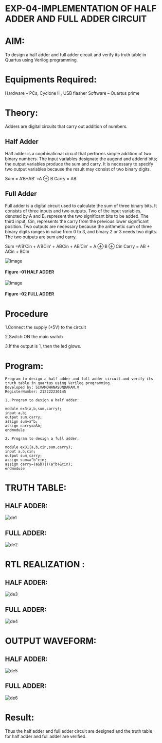 # EXP-04-IMPLEMENTATION OF HALF ADDER AND FULL ADDER CIRCUIT
# AIM:
To design a half adder and full adder circuit and verify its truth table in Quartus using Verilog programming.

# Equipments Required:
Hardware – PCs, Cyclone II , USB flasher
Software – Quartus prime
# Theory:
Adders are digital circuits that carry out addition of numbers.

## Half Adder
Half adder is a combinational circuit that performs simple addition of two binary numbers. The input variables designate the augend and addend bits; the output variables produce the sum and carry. It is necessary to specify two output variables because the result may consist of two binary digits.

Sum = A’B+AB’ =A ⊕ B Carry = AB

## Full Adder
Full adder is a digital circuit used to calculate the sum of three binary bits. It consists of three inputs and two outputs. Two of the input variables, denoted by A and B, represent the two significant bits to be added. The third input, Cin, represents the carry from the previous lower significant position. Two outputs are necessary because the arithmetic sum of three binary digits ranges in value from 0 to 3, and binary 2 or 3 needs two digits. The two outputs are sum and carry.

Sum =A’B’Cin + A’BCin’ + ABCin + AB’Cin’ = A ⊕ B ⊕ Cin Carry = AB + ACin + BCin

 ![image](https://user-images.githubusercontent.com/36288975/163552156-a13e5a56-c638-4110-97d9-8896907c8d25.png)

#### Figure -01 HALF ADDER 


![image](https://user-images.githubusercontent.com/36288975/163552057-b3547877-6d07-45b4-b7e0-bcfebfad9e1d.png)

#### Figure -02 FULL ADDER 

# Procedure

1.Connect the supply (+5V) to the circuit     

2.Switch ON the main switch

3.If the output is 1, then the led glows.
# Program:
```
Program to design a half adder and full adder circuit and verify its truth table in quartus using Verilog programming.
Developed by: SIVAMOHANASUNDARAM.V
RegisterNumber: 212222230145

1. Program to design a half adder:

module ex3(a,b,sum,carry);
input a,b;
output sum,carry;
assign sum=a^b;
assign carry=a&b;
endmodule 

2. Program to design a full adder:

module ex31(a,b,cin,sum,carry);
input a,b,cin;
output sum,carry;
assign sum=a^b^cin;
assign carry=(a&b)|((a^b)&cin);
endmodule

```
# TRUTH TABLE:
## HALF ADDER:
![de1](https://github.com/SivaMohan-cloud/Exp-02-Implementation-of-Half-Adder-and-Full-Adder-circuit/assets/121418870/d8636349-18f2-4083-b9aa-79ccc80d0c93)

## FULL ADDER:
![de2](https://github.com/SivaMohan-cloud/Exp-02-Implementation-of-Half-Adder-and-Full-Adder-circuit/assets/121418870/e76b6675-46eb-488f-af67-66ae1041800a)

# RTL REALIZATION :
## HALF ADDER:
![de3](https://github.com/SivaMohan-cloud/Exp-02-Implementation-of-Half-Adder-and-Full-Adder-circuit/assets/121418870/f3f7262c-b5ec-4513-b3c7-4787e44fd390)

## FULL ADDER:
![de4](https://github.com/SivaMohan-cloud/Exp-02-Implementation-of-Half-Adder-and-Full-Adder-circuit/assets/121418870/459b13ef-139d-4072-8010-a37d61edc26f)

# OUTPUT WAVEFORM:
## HALF ADDER:
![de5](https://github.com/SivaMohan-cloud/Exp-02-Implementation-of-Half-Adder-and-Full-Adder-circuit/assets/121418870/b1200049-82ad-4441-8e5f-be9cfaa716b7)

## FULL ADDER:
![de6](https://github.com/SivaMohan-cloud/Exp-02-Implementation-of-Half-Adder-and-Full-Adder-circuit/assets/121418870/14e20d59-71e8-4044-a8cb-df4966a6286d)

# Result:
Thus the half adder and full adder circuit are designed and the truth table for half adder and full adder are verified.
